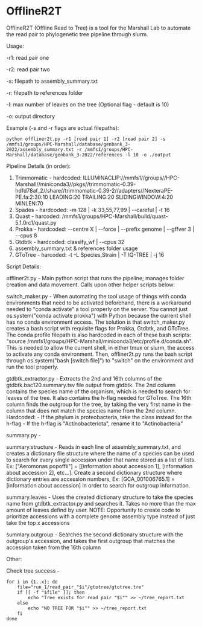 # OfflineR2T
OfflineR2T (Offline Read to Tree) is a tool for the Marshall Lab to automate the read pair to phylogenetic tree pipeline through slurm.

Usage:

-r1: read pair one

-r2: read pair two

-s: filepath to assembly_summary.txt

-r: filepath to references folder

-l: max number of leaves on the tree (Optional flag - default is 10)

-o: output directory 

Example (-s and -r flags are actual filepaths): 

    python offliner2t.py -r1 [read pair 1] -r2 [read pair 2] -s /mmfs1/groups/HPC-Marshall/database/genbank_3-2022/assembly_summary.txt -r /mmfs1/groups/HPC-Marshall/database/genbank_3-2022/references -l 10 -o ./output

Pipeline Details (in order): 
1. Trimmomatic - hardcoded: ILLUMINACLIP://mmfs1//groups//HPC-Marshall//miniconda3//pkgs//trimmomatic-0.39-hdfd78af_2//share//trimmomatic-0.39-2//adapters//NexteraPE-PE.fa:2:30:10 LEADING:20 TRAILING:20 SLIDINGWINDOW:4:20 MINLEN:70
2. Spades - hardcoded: -m 128 | -k 33,55,77,99 | --careful | -t 16
3. Quast - harcoded: /mmfs1/groups/HPC-Marshall/build/quast-5.1.0rc1/quast.py
4. Prokka - hardcoded: --centre X | --force | --prefix genome | --gffver 3 | --cpus 8
5. Gtdbtk - hardcoded: classify_wf | --cpus 32
6. assembly_summary.txt & references folder usage
7. GToTree - harcoded: -t -L Species,Strain | -T IQ-TREE | -j 16

Script Details:

offliner2t.py - Main python script that runs the pipeline; manages folder creation and data movement. Calls upon other helper scripts below:

switch_maker.py - When automating the tool usage of things with conda environments that need to be activated beforehand, there is a workaround needed to "conda activate" a tool properly on the server. You cannot just os.system("conda activate prokka") with Python because the current shell has no conda environment access. The solution is that switch_maker.py creates a bash script with requisite flags for Prokka, Gtdbtk, and GToTree. The conda profile filepath is also hardcoded in each of these bash scripts: "source /mmfs1/groups/HPC-Marshall/miniconda3/etc/profile.d/conda.sh". This is needed to allow the current shell, in either tmux or slurm, the access to activate any conda environment. Then, offliner2t.py runs the bash script through os.system("bash [switch file]") to "switch" on the environment and run the tool properly.

gtdbtk_extractor.py - Extracts the 2nd and 16th columns of the gtdbtk.bac120.summary.tsv file output from gtdbtk. The 2nd column contains the species name of the organism, which is needed to search for leaves of the tree. It also contains the h-flag needed for GToTree. The 16th column finds the outgroup for the tree, by taking the very first name in the column that does not match the species name from the 2nd column. Hardcoded:
    - If the phylum is proteobacteria, take the class instead for the h-flag
    - If the h-flag is "Actinobacteriota", rename it to "Actinobacteria"

summary.py -

summary.structure - Reads in each line of assembly_summary.txt, and creates a dictionary file structure where the name of a species can be used to search for every single accession under that name stored as a list of lists. Ex: ["Aeromonas popoffii"] = [[information about accession 1], [information about accession 2], etc...]. Create a second dictionary structure where dictionary entries are accession numbers, Ex: [GCA_001006765.1] = [information about accession] in order to search for outgroup information.
    
summary.leaves - Uses the created dictionary structure to take the species name from gtdbtk_extractor.py and searches it. Takes no more than the max amount of leaves defind by user. 
        NOTE: Opportunity to create code to prioritize accessions with a complete genome assembly type instead of just take the top x accessions
        
summary.outgroup - Searches the second dictionary structure with the outgroup's accession, and takes the first outgroup that matches the accession taken from the 16th column

Other:

Check tree success -

    for i in {1..x}; do
        file="run_1/read_pair_"$i"/gtotree/gtotree.tre"
        if [[ -f "$file" ]]; then
            echo "Tree exists for read pair "$i"" >> ~/tree_report.txt
        else
            echo "NO TREE FOR "$i"" >> ~/tree_report.txt
        fi
    done
